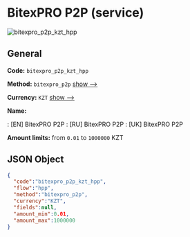 
# BitexPRO P2P (service) 
![bitexpro_p2p_kzt_hpp](https://static.openfintech.io/payment_methods/bitexpro_p2p_kzt_hpp/logo.svg?w=400&c=v0.59.26#w200)  

## General 
 
**Code:** `bitexpro_p2p_kzt_hpp` 
 
**Method:** `bitexpro_p2p` 
 [show -->](/payment-methods/bitexpro_p2p/) 
 
**Currency:** `KZT` [show -->](/currencies/KZT/) 
 
**Name:** 
 
:	[EN] BitexPRO P2P 
:	[RU] BitexPRO P2P 
:	[UK] BitexPRO P2P 
 
**Amount limits:** from `0.01` to `1000000` KZT 

## JSON Object 

```json
{
  "code":"bitexpro_p2p_kzt_hpp",
  "flow":"hpp",
  "method":"bitexpro_p2p",
  "currency":"KZT",
  "fields":null,
  "amount_min":0.01,
  "amount_max":1000000
}
```  
